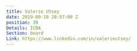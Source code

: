 ```yaml
---
title: Valerie Utsey
date: 2019-09-10 20:57:00 Z
position: 39
Details: ICBA
Section: board
Link: https://www.linkedin.com/in/valerieutsey/
---
```



